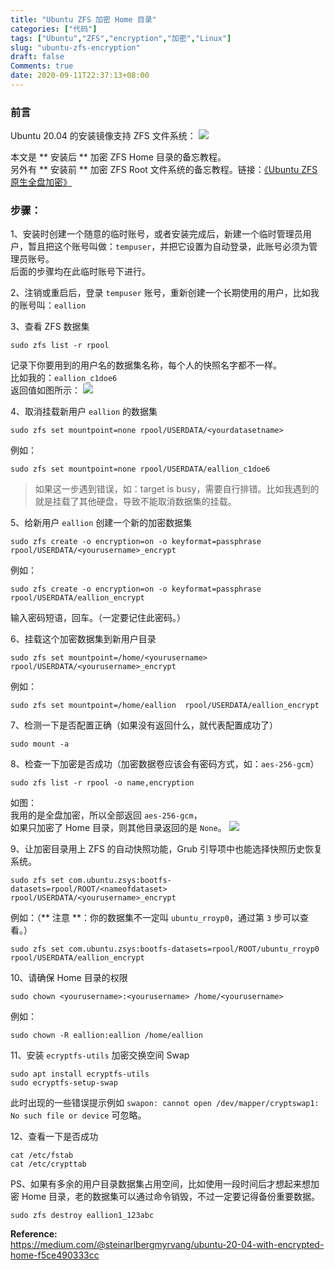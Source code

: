 ```yaml
---
title: "Ubuntu ZFS 加密 Home 目录"
categories: ["代码"]
tags: ["Ubuntu","ZFS","encryption","加密","Linux"]
slug: "ubuntu-zfs-encryption"
draft: false
Comments: true
date: 2020-09-11T22:37:13+08:00
---
```


### 前言

Ubuntu 20.04 的安装镜像支持 ZFS 文件系统：
![](https://images.eallion.com/images/2020/09/install.png)

本文是 ** 安装后 ** 加密 ZFS Home 目录的备忘教程。  
另外有 ** 安装前 ** 加密 ZFS Root 文件系统的备忘教程。链接：[《Ubuntu ZFS 原生全盘加密》](https://eallion.com/ubuntu-zfs-root-encryption)

### 步骤：

1、安装时创建一个随意的临时账号，或者安装完成后，新建一个临时管理员用户，暂且把这个账号叫做：`tempuser`，并把它设置为自动登录，此账号必须为管理员账号。  
后面的步骤均在此临时账号下进行。

2、注销或重启后，登录 `tempuser` 账号，重新创建一个长期使用的用户，比如我的账号叫：`eallion`

3、查看 ZFS 数据集
```
sudo zfs list -r rpool
```  
记录下你要用到的用户名的数据集名称，每个人的快照名字都不一样。  
比如我的：`eallion_c1doe6`  
返回值如图所示：
![](https://images.eallion.com/images/2020/09/rpoollist.png)

4、取消挂载新用户 `eallion` 的数据集
```
sudo zfs set mountpoint=none rpool/USERDATA/<yourdatasetname> 
```
例如：
```
sudo zfs set mountpoint=none rpool/USERDATA/eallion_c1doe6
```
> 如果这一步遇到错误，如：target is busy，需要自行排错。比如我遇到的就是挂载了其他硬盘，导致不能取消数据集的挂载。

5、给新用户 `eallion` 创建一个新的加密数据集
```
sudo zfs create -o encryption=on -o keyformat=passphrase rpool/USERDATA/<yourusername>_encrypt
```
例如：
```
sudo zfs create -o encryption=on -o keyformat=passphrase rpool/USERDATA/eallion_encrypt
```
输入密码短语，回车。（一定要记住此密码。）

6、挂载这个加密数据集到新用户目录
```
sudo zfs set mountpoint=/home/<yourusername>  rpool/USERDATA/<yourusername>_encrypt
```
例如：
```
sudo zfs set mountpoint=/home/eallion  rpool/USERDATA/eallion_encrypt
```

7、检测一下是否配置正确（如果没有返回什么，就代表配置成功了）
```
sudo mount -a
```

8、检查一下加密是否成功（加密数据卷应该会有密码方式，如：`aes-256-gcm`）
```
sudo zfs list -r rpool -o name,encryption
```
如图：  
我用的是全盘加密，所以全部返回 `aes-256-gcm`，  
如果只加密了 Home 目录，则其他目录返回的是 `None`。
![](https://images.eallion.com/images/2020/09/encryption.png)

9、让加密目录用上 ZFS 的自动快照功能，Grub 引导项中也能选择快照历史恢复系统。
```
sudo zfs set com.ubuntu.zsys:bootfs-datasets=rpool/ROOT/<nameofdataset> rpool/USERDATA/<yourusername>_encrypt
```
例如：（** 注意 **：你的数据集不一定叫 `ubuntu_rroyp0`，通过第 `3` 步可以查看。）
```
sudo zfs set com.ubuntu.zsys:bootfs-datasets=rpool/ROOT/ubuntu_rroyp0 rpool/USERDATA/eallion_encrypt
```

10、请确保 Home 目录的权限
```
sudo chown <yourusername>:<yourusername> /home/<yourusername>
```
例如：
```
sudo chown -R eallion:eallion /home/eallion
```

11、安装 `ecryptfs-utils` 加密交换空间 Swap
```
sudo apt install ecryptfs-utils
sudo ecryptfs-setup-swap
```
此时出现的一些错误提示例如 `swapon: cannot open /dev/mapper/cryptswap1: No such file or device` 可忽略。

12、查看一下是否成功
```
cat /etc/fstab
cat /etc/crypttab
```

PS、如果有多余的用户目录数据集占用空间，比如使用一段时间后才想起来想加密 Home 目录，老的数据集可以通过命令销毁，不过一定要记得备份重要数据。
```
sudo zfs destroy eallion1_123abc
```
**Reference:**  
<https://medium.com/@steinarlbergmyrvang/ubuntu-20-04-with-encrypted-home-f5ce490333cc>
